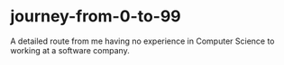 # journey-from-0-to-99
A detailed route from me having no experience in Computer Science to working at a software company.
